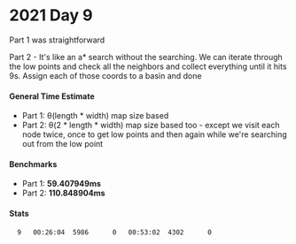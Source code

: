 # 2021 Day 9

Part 1 was straightforward

Part 2 - It's like an a* search without the searching. We can iterate through the low points and check all the neighbors and collect everything until it hits 9s. Assign each of those coords to a basin and done

#### General Time Estimate
- Part 1: θ(length * width) map size based 
- Part 2: θ(2 * length * width) map size based too - except we visit each node twice, once to get low points and then again while we're searching out from the low point

#### Benchmarks
- Part 1: **59.407949ms**
- Part 2: **110.848904ms**


#### Stats 
```
  9   00:26:04  5986      0   00:53:02  4302      0
 ```